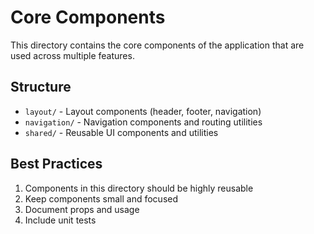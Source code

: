 # Core Components

This directory contains the core components of the application that are used across multiple features.

## Structure

- `layout/` - Layout components (header, footer, navigation)
- `navigation/` - Navigation components and routing utilities
- `shared/` - Reusable UI components and utilities

## Best Practices

1. Components in this directory should be highly reusable
2. Keep components small and focused
3. Document props and usage
4. Include unit tests
